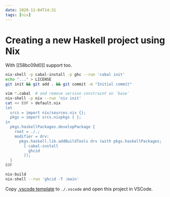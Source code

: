 ```yaml
---
date: 2020-11-04T14:31
tags: [nix]
---
```


# Creating a new Haskell project using Nix

With [[58bc09d0]] support too.

```bash
nix-shell -p cabal-install -p ghc --run 'cabal init'
echo "..." > LICENSE
git init && git add . && git commit -m "Initial commit"

vim *.cabal  # and remove version constraint on `base`
nix-shell -p niv --run 'niv init'
cat << EOF > default.nix
let 
  srcs = import nix/sources.nix {};
  pkgs = import srcs.nixpkgs { };
in 
  pkgs.haskellPackages.developPackage {
    root = ./.;
    modifier = drv:
      pkgs.haskell.lib.addBuildTools drv (with pkgs.haskellPackages;
        [ cabal-install
          ghcid
        ]);
  }
EOF

nix-build
nix-shell --run 'ghcid -T :main'
```

Copy [.vscode template](https://github.com/srid/reflex-stone/tree/master/.vscode) to `./.vscode` and open this project in VSCode.